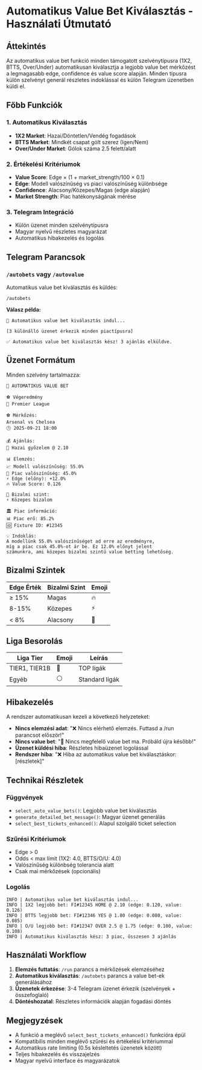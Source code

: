 # Automatikus Value Bet Kiválasztás - Használati Útmutató

## Áttekintés

Az automatikus value bet funkció minden támogatott szelvénytípusra (1X2, BTTS, Over/Under) automatikusan kiválasztja a legjobb value bet mérkőzést a legmagasabb edge, confidence és value score alapján. Minden típusra külön szelvényt generál részletes indoklással és külön Telegram üzenetben küldi el.

## Főbb Funkciók

### 1. Automatikus Kiválasztás
- **1X2 Market**: Hazai/Döntetlen/Vendég fogadások
- **BTTS Market**: Mindkét csapat gólt szerez (Igen/Nem)  
- **Over/Under Market**: Gólok száma 2.5 felett/alatt

### 2. Értékelési Kritériumok
- **Value Score**: Edge × (1 + market_strength/100 × 0.1)
- **Edge**: Modell valószínűség vs piaci valószínűség különbsége
- **Confidence**: Alacsony/Közepes/Magas (edge alapján)
- **Market Strength**: Piac hatékonyságának mérése

### 3. Telegram Integráció
- Külön üzenet minden szelvénytípusra
- Magyar nyelvű részletes magyarázat
- Automatikus hibakezelés és logolás

## Telegram Parancsok

### `/autobets` vagy `/autovalue`
Automatikus value bet kiválasztás és küldés:

```
/autobets
```

**Válasz példa:**
```
🎯 Automatikus value bet kiválasztás indul...

[3 különálló üzenet érkezik minden piactípusra]

✅ Automatikus value bet kiválasztás kész! 3 ajánlás elküldve.
```

## Üzenet Formátum

Minden szelvény tartalmazza:

```
🎯 AUTOMATIKUS VALUE BET

⚽ Végeredmény
🌟 Premier League

⚽ Mérkőzés:
Arsenal vs Chelsea  
🕒 2025-09-21 18:00

💰 Ajánlás:
🎯 Hazai győzelem @ 2.10

📊 Elemzés:
📈 Modell valószínűség: 55.0%
🏪 Piac valószínűség: 45.0%
⚡ Edge (előny): +12.0%
🔥 Value Score: 0.126

💪 Bizalmi szint:
⚡ Közepes bizalom

🏛️ Piac információ:
📊 Piac erő: 85.2%
🆔 Fixture ID: #12345

💡 Indoklás:
A modellünk 55.0% valószínűséget ad erre az eredményre, 
míg a piac csak 45.0%-ot ár be. Ez 12.0% előnyt jelent 
számunkra, ami közepes bizalmi szintű value betting lehetőség.
```

## Bizalmi Szintek

| Edge Érték | Bizalmi Szint | Emoji |
|------------|---------------|--------|
| ≥ 15%      | Magas         | 🔥     |
| 8-15%      | Közepes       | ⚡     |
| < 8%       | Alacsony      | 🔸     |

## Liga Besorolás

| Liga Tier | Emoji | Leírás |
|-----------|-------|--------|
| TIER1, TIER1B | 🌟 | TOP ligák |
| Egyéb | ⚪ | Standard ligák |

## Hibakezelés

A rendszer automatikusan kezeli a következő helyzeteket:

- **Nincs elemzési adat**: "❌ Nincs elérhető elemzés. Futtasd a /run parancsot először!"
- **Nincs value bet**: "🚫 Nincs megfelelő value bet ma. Próbáld újra később!"
- **Üzenet küldési hiba**: Részletes hibaüzenet logolással
- **Rendszer hiba**: "❌ Hiba az automatikus value bet kiválasztáskor: [részletek]"

## Technikai Részletek

### Függvények
- `select_auto_value_bets()`: Legjobb value bet kiválasztás
- `generate_detailed_bet_message()`: Magyar üzenet generálás
- `select_best_tickets_enhanced()`: Alapul szolgáló ticket selection

### Szűrési Kritériumok
- Edge > 0
- Odds < max límit (1X2: 4.0, BTTS/O/U: 4.0)
- Valószínűség különbség tolerancia alatt
- Csak mai mérkőzések (opcionális)

### Logolás
```
INFO | Automatikus value bet kiválasztás indul...
INFO | 1X2 legjobb bet: FI#12345 HOME @ 2.10 (edge: 0.120, value: 0.126)
INFO | BTTS legjobb bet: FI#12346 YES @ 1.80 (edge: 0.080, value: 0.085)
INFO | O/U legjobb bet: FI#12347 OVER 2.5 @ 1.75 (edge: 0.100, value: 0.108)
INFO | Automatikus kiválasztás kész: 3 piac, összesen 3 ajánlás
```

## Használati Workflow

1. **Elemzés futtatás**: `/run` parancs a mérkőzések elemzéséhez
2. **Automatikus kiválasztás**: `/autobets` parancs a value bet-ek generálásához
3. **Üzenetek érkezése**: 3-4 Telegram üzenet érkezik (szelvények + összefoglaló)
4. **Döntéshozatal**: Részletes információk alapján fogadási döntés

## Megjegyzések

- A funkció a meglévő `select_best_tickets_enhanced()` funkcióra épül
- Kompatibilis minden meglévő szűrési és értékelési kritériummal
- Automatikus rate limiting (0.5s késleltetés üzenetek között)
- Teljes hibakezelés és visszajelzés
- Magyar nyelvű interface és magyarázatok